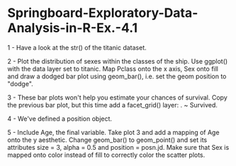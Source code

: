 # Springboard-Exploratory-Data-Analysis-in-R-Ex.-4.1
1 - Have a look at the str() of the titanic dataset.  

2 - Plot the distribution of sexes within the classes of the ship.
  Use ggplot() with the data layer set to titanic.
  Map Pclass onto the x axis, Sex onto fill and draw a dodged bar plot using geom_bar(), i.e. set the geom position to "dodge".

3 - These bar plots won't help you estimate your chances of survival. Copy the previous bar plot, but this time add a facet_grid() layer: . ~ Survived.

4 - We've defined a position object.

5 - Include Age, the final variable.
  Take plot 3 and add a mapping of Age onto the y aesthetic.
  Change geom_bar() to geom_point() and set its attributes size = 3, alpha = 0.5 and position = posn.jd.
  Make sure that Sex is mapped onto color instead of fill to correctly color the scatter plots.
